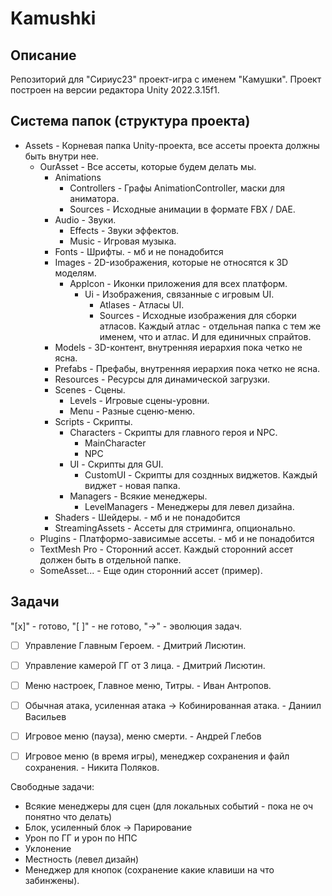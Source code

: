 # Kamushki

## Описание
Репозиторий для "Сириус23" проект-игра с именем "Камушки".
Проект построен на версии редактора Unity 2022.3.15f1.

## Система папок (структура проекта)
- Assets - Корневая папка Unity-проекта, все ассеты проекта должны быть внутри нее.
    - OurAsset - Все ассеты, которые будем делать мы.
        - Animations
            - Controllers - Графы AnimationController, маски для аниматора.
            - Sources - Исходные анимации в формате FBX / DAE.
        - Audio - Звуки.
            - Effects - Звуки эффектов.
            - Music - Игровая музыка.
        - Fonts - Шрифты. - мб и не понадобится
        - Images - 2D-изображения, которые не относятся к 3D моделям.
            - AppIcon - Иконки приложения для всех платформ.
                - Ui - Изображения, связанные с игровым UI.
                    - Atlases - Атласы UI.
                    - Sources - Исходные изображения для сборки атласов. Каждый атлас - отдельная папка с тем же именем, что и атлас. И для единичных спрайтов.
        - Models - 3D-контент, внутренняя иерархия пока четко не ясна.
        - Prefabs - Префабы, внутренняя иерархия пока четко не ясна.
        - Resources - Ресурсы для динамической загрузки.
        - Scenes - Сцены.
            - Levels - Игровые сцены-уровни.
            - Menu - Разные сценю-меню.
        - Scripts - Скрипты.
            - Characters - Скрипты для главного героя и NPC.
                - MainCharacter
                - NPC
            - UI - Скрипты для GUI.
                - CustomUI - Скрипты для созднных виджетов. Каждый виджет - новая папка.
            - Managers - Всякие менеджеры. 
                - LevelManagers - Менеджеры для левел дизайна.
        - Shaders - Шейдеры. - мб и не понадобится
        - StreamingAssets - Ассеты для стриминга, опционально.
    - Plugins - Платформо-зависимые ассеты. - мб и не понадобится
    - TextMesh Pro - Сторонний ассет. Каждый сторонний ассет должен быть в отдельной папке.
    - SomeAsset... - Еще один сторонний ассет (пример).

## Задачи 
"[x]" - готово, "[ ]" - не готово, "->" - эволюция задач.

- [ ] Управление Главным Героем. - Дмитрий Лисютин.
- [ ] Управление камерой ГГ от 3 лица. - Дмитрий Лисютин.

- [ ] Меню настроек, Главное меню, Титры. - Иван Антропов.
- [ ] Обычная атака, усиленная атака -> Кобинированная атака. - Даниил Васильев
- [ ] Игровое меню (пауза), меню смерти. - Андрей Глебов
- [ ] Игровое меню (в время игры), менеджер сохранения и файл сохранения. - Никита Поляков.

Свободные задачи:
- Всякие менеджеры для сцен (для локальных событий - пока не оч понятно что делать)
- Блок, усиленный блок -> Парирование
- Урон по ГГ и урон по НПС
- Уклонение
- Местность (левел дизайн)
- Менеджер для кнопок (сохранение какие клавиши на что забинжены).
